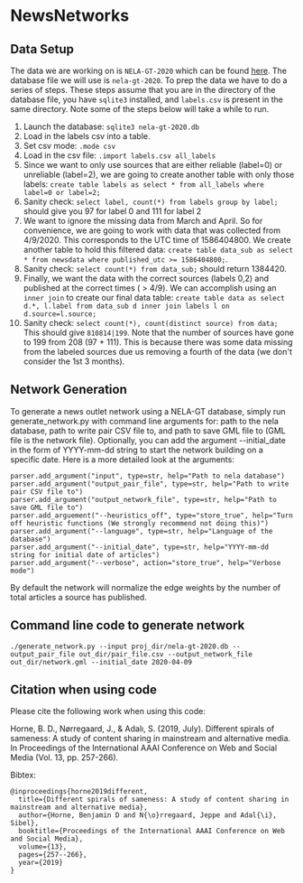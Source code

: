 # NewsNetworks

## Data Setup
The data we are working on is `NELA-GT-2020` which can be found [here](https://dataverse.harvard.edu/dataset.xhtml?persistentId=doi:10.7910/DVN/CHMUYZ). The database file we will use is `nela-gt-2020`. To prep the data
we have to do a series of steps. These steps assume that you are in the directory of the database
file, you have `sqlite3` installed, and `labels.csv` is present in the same directory. Note some of the steps below will take a while to run.

1. Launch the database: `sqlite3 nela-gt-2020.db`
2. Load in the labels csv into a table.
3. Set csv mode: `.mode csv`
4. Load in the csv file: `.import labels.csv all_labels`
5. Since we want to only use sources that are either reliable (label=0) or unreliable (label=2), we are going to create another table with only those labels: `create table labels as select * from all_labels where label=0 or label=2;`
6. Sanity check: `select label, count(*) from labels group by label;` should give you 97 for label 0 and 111 for label 2
7. We want to ignore the missing data from March and April. So for convenience, we are going to work with data that was collected from 4/9/2020. This corresponds to the UTC time of 1586404800. We create another table to hold this filtered data: `create table data_sub as select * from newsdata where published_utc >= 1586404800;`.
8. Sanity check: `select count(*) from data_sub;` should return 1384420.
9. Finally, we want the data with the correct sources (labels 0,2) and published at the correct times ( > 4/9). We can accomplish using an `inner join` to create our final data table: `create table data as select d.*, l.label from data_sub d inner join labels l on d.source=l.source;`
10. Sanity check: `select count(*), count(distinct source) from data;` This should give `810814|199`. Note that the number of sources have gone to 199 from 208 (97 + 111). This is because there was some data missing from the labeled sources due us removing a fourth of the data (we don't consider the 1st 3 months).
  
## Network Generation
To generate a news outlet network using a NELA-GT database, simply run generate_network.py with command line arguments for: path to the nela database, path to write pair CSV file to, and path to save GML file to (GML file is the network file). Optionally, you can add the argument --initial_date in the form of YYYY-mm-dd string to start the network building on a specific date. Here is a more detailed look at the arguments:

```
parser.add_argument("input", type=str, help="Path to nela database")
parser.add_argument("output_pair_file", type=str, help="Path to write pair CSV file to")
parser.add_argument("output_network_file", type=str, help="Path to save GML file to")
parser.add_arguement("--heuristics_off", type="store_true", help="Turn off heuristic functions (We strongly recommend not doing this)")
parser.add_argument("--language", type=str, help="Language of the database")
parser.add_argument("--initial_date", type=str, help="YYYY-mm-dd string for initial date of articles")
parser.add_argument("--verbose", action="store_true", help="Verbose mode")
```

By default the network will normalize the edge weights by the number of total articles a source has published. 

## Command line code to generate network
```
./generate_network.py --input proj_dir/nela-gt-2020.db --output_pair_file out_dir/pair_file.csv --output_network_file out_dir/network.gml --initial_date 2020-04-09
```


## Citation when using code
Please cite the following work when using this code:

Horne, B. D., Nørregaard, J., & Adalı, S. (2019, July). Different spirals of sameness: A study of content sharing in mainstream and alternative media. In Proceedings of the International AAAI Conference on Web and Social Media (Vol. 13, pp. 257-266).

Bibtex:

```
@inproceedings{horne2019different,
  title={Different spirals of sameness: A study of content sharing in mainstream and alternative media},
  author={Horne, Benjamin D and N{\o}rregaard, Jeppe and Adal{\i}, Sibel},
  booktitle={Proceedings of the International AAAI Conference on Web and Social Media},
  volume={13},
  pages={257--266},
  year={2019}
}
```
